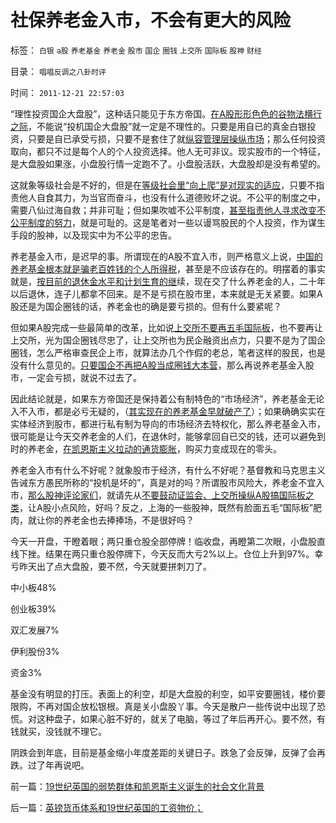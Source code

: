 # 社保养老金入市，不会有更大的风险

标签： `白银` `a股` `养老基金` `养老金` `股市` `国企` `圈钱` `上交所` `国际板` `股神` `财经` 

目录： `唱唱反调之八卦时评`

时间： `2011-12-21 22:57:03`

“理性投资国企大盘股”，这种话只能见于东方帝国。[在A股形形色色的谷物法横行之际](../../../2011/12/19/废除谷物法不是干预市场，谩骂市场将制造新的熊市.md)，不能说“投机国企大盘股”就一定是不理性的。只要是用自已的真金白银投资，只要是自已承受亏损，只要不是套住了就[纵容管理层操纵市场](../../../2011/12/19/道德股神“唱衰股民”与“看空／唱空中国”不同.md)；那么任何投资取向，都只不过是每个人的个人投资选择。他人无可非议。现实股市的一个特征，是大盘股如果涨，小盘股行情一定跑不了。小盘股活跃，大盘股却是没有希望的。

这就象等级社会是不好的，但是在[等级社会里“向上爬”是对现实的适应](../../../2009/1/30/教育产业化，考公务员，大学生失业.md)，只要不指责他人自食其力，为当官而奋斗，也没有什么道德败坏之说。不公平的制度之中，需要八仙过海自救；并非可耻；但如果吹嘘不公平制度，[甚至指责他人寻求改变不公平制度的努力](../../../2008/10/16/极力维护不公平制度的是受害者自已.md)，就是可耻的。这是笔者对一些以谩骂股民的个人投资，作为谋生手段的股神，以及现实中为不公平的忠告。

养老基金入市，是迟早的事。所谓现在的A股不宜入市，则严格意义上说，[中国的养老基金根本就是骗老百姓钱的个人所得税](../../../2011/9/21/工薪所得税负可能世界第一！计划生育让养老体系崩溃！.md)，甚至是不应该存在的。明摆着的事实就是，[按目前的退休金水平和计划生育的继](../../../2011/9/21/隔代奴役！通向中世纪地狱的大门向欧美打开.md)续，现在交了什么养老金的人，二十年以后退休，连子儿都拿不回来。是不是亏损在股市里，本来就是无关紧要。如果A股还是为国企圈钱的话，养老金也的确是要亏损的。但有什么要紧呢？

但如果A股完成一些最简单的改革，比如说[上交所不要再五毛国际板](../../../2011/12/16/废除股市“谷物法”，A股将有一波大牛市.md)，也不要再让上交所，光为国企圈钱尽忠了，让上交所也为民企融资出点力，只要不是为了国企圈钱，怎么严格审查民企上市，就算法办几个作假的老总，笔者这样的股民，也是没有什么意见的。[只要国企不再把A股当成圈钱大本营](../../../2011/10/25/管理层不救市是市场经济的进步.md)，那么再说养老基金入股市，一定会亏损，就说不过去了。

因此结论就是，如果东方帝国还是保持着公有制特色的“市场经济”，养老基金无论入不入市，都是必亏无疑的，（[其实现在的养老基金早就破产了](../../../2009/7/30/中美养老金保障在财政上的破产.md)）；如果确确实实在实体经济到股市，都进行私有制为导向的市场经济去特权化，那么养老基金入市，很可能是让今天交养老金的人们，在退休时，能够拿回自已交的钱，还可以避免到时的养老金，[在凯恩斯主义拉动的通货膨胀](../../../2011/10/14/人民币低估的经济学本质，看仇美的都是什么人？.md)，购买力变成现在的零头。

养老金入市有什么不好呢？就象股市于经济，有什么不好呢？基督教和马克思主义告诫东方愚民所称的“投机是坏的”，真是对的吗？所谓股市风险大，养老金不宜入市，[那么股神评论家们](../../../2011/12/19/道德股神“唱衰股民”为虎作伥掩盖了政策釜底抽薪.md)，就请先从[不要鼓动证监会、上交所操纵A股搞国际板之类](../../../2010/3/28/股市是市场经济的工具，不是计划经济的手段.md)，让A股小点风险，好吗？反之，上海的一些股神，既然有脸面五毛“国际板”肥肉，就让你的养老金也去捧捧场，不是很好吗？

今天一开盘，干瞪着眼；两只重仓股全部停牌！临收盘，再瞪第二次眼，小盘股直线下挫。结果在两只重仓股停牌下，今天反而大亏2%以上。仓位上升到97%。幸亏昨天出了点大盘股，要不然，今天就要拼刺刀了。

中小板48%

创业板39%

双汇发展7%

伊利股份3%

资金3%

基金没有明显的打压。表面上的利空，却是大盘股的利空，如平安要圈钱，楼价要限购，不再对国企放松银根。真是关小盘股丫事。今天是散户一些传说中出现了恐慌。对这种盘子，如果心脏不好的，就关了电脑，等过了年后再开心。要不然，有钱就买，没钱就不理它。

阴跌会到年底，目前是基金缩小年度差距的关键日子。跌急了会反弹，反弹了会再跌。过了年再说吧。



前一篇：[19世纪英国的弱势群体和凯恩斯主义诞生的社会文化背景](../../../2011/12/21/19世纪英国的弱势群体和凯恩斯主义诞生的社会文化背景.md)

后一篇：[英镑货币体系和19世纪英国的工资物价；](../../../2011/12/22/英镑货币体系和19世纪英国的工资物价；.md)